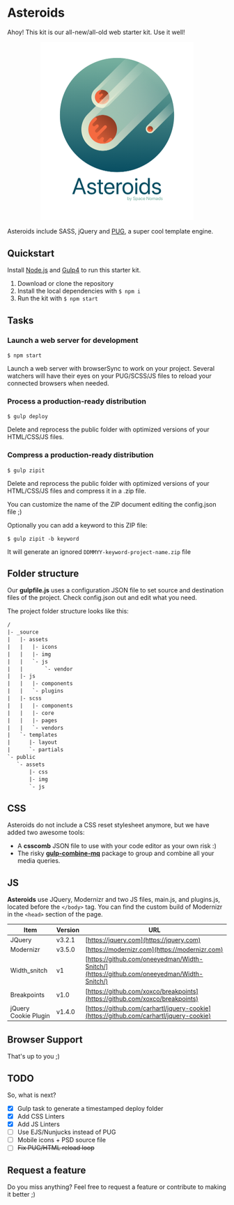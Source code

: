 
# Asteroids

Ahoy! This kit is our all-new/all-old web starter kit. Use it well!

<center>
<img src="asteroids-700.png" width="350">
</center>

Asteroids include SASS, jQuery and [PUG](https://github.com/pugjs/pug), a super cool template engine.

## Quickstart

Install [Node.js](https://nodejs.org/) and [Gulp4](https://gulpjs.com) to run this starter kit.

1. Download or clone the repository
2. Install the local dependencies with `$ npm i`
3. Run the kit with `$ npm start`

## Tasks

### Launch a web server for development

```shell
$ npm start
```

Launch a web server with browserSync to work on your project. Several watchers will have their eyes on your PUG/SCSS/JS files to reload your connected browsers when needed.

### Process a production-ready distribution

```shell
$ gulp deploy
```

Delete and reprocess the public folder with optimized versions of your HTML/CSS/JS files.

### Compress a production-ready distribution

```shell
$ gulp zipit
```

Delete and reprocess the public folder with optimized versions of your HTML/CSS/JS files and compress it in a .zip file.

You can customize the name of the ZIP document editing the config.json file ;)

Optionally you can add a keyword to this ZIP file:

```shell
$ gulp zipit -b keyword
```
It will generate an ignored `DDMMYY-keyword-project-name.zip` file



## Folder structure

Our **gulpfile.js** uses a configuration JSON file to set source and destination files of the project.
Check config.json out and edit what you need.

The project folder structure looks like this:

```txt
/
|- _source
|   |- assets
|   |   |- icons
|   |   |- img
|   |   `- js
|   |       `- vendor
|   |- js
|   |   |- components
|   |   `- plugins
|   |- scss
|   |   |- components
|   |   |- core
|   |   |- pages
|   |   `- vendors
|   `- templates
|      |- layout
|      `- partials
`- public
   `- assets
       |- css
       |- img
       `- js
```

## CSS

Asteroids do not include a CSS reset stylesheet anymore, but we have added two awesome tools:

* A **csscomb** JSON file to use with your code editor as your own risk :)
* The risky [**gulp-combine-mq**](https://www.npmjs.com/package/gulp-combine-mq) package to group and combine all your media queries.

## JS

**Asteroids** use JQuery, Modernizr and two JS files, main.js, and plugins.js, located before the `</body>` tag. You can find the custom build of Modernizr in the `<head>` section of the page.

| Item | Version | URL |
| ------ | ------- | --- |
| JQuery | v3.2.1 | [https://jquery.com](https://jquery.com)
| Modernizr | v3.5.0 | [https://modernizr.com](https://modernizr.com)
| Width_snitch | v1 | [https://github.com/oneeyedman/Width-Snitch/](https://github.com/oneeyedman/Width-Snitch/)
| Breakpoints | v1.0 | [https://github.com/xoxco/breakpoints](https://github.com/xoxco/breakpoints)
| jQuery Cookie Plugin | v1.4.0 | [https://github.com/carhartl/jquery-cookie](https://github.com/carhartl/jquery-cookie)

## Browser Support

That's up to you ;)

## TODO

So, what is next?

* [X] Gulp task to generate a timestamped deploy folder
* [X] Add CSS Linters
* [X] Add JS Linters
* [ ] Use EJS/Nunjucks instead of PUG
* [ ] Mobile icons + PSD source file
* [ ] ~~Fix PUG/HTML reload loop~~

## Request a feature

Do you miss anything? Feel free to request a feature or contribute to making it better ;)
